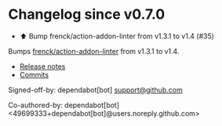 # Changelog since v0.7.0
- ⬆️ Bump frenck/action-addon-linter from v1.3.1 to v1.4 (#35)

Bumps [frenck/action-addon-linter](https://github.com/frenck/action-addon-linter) from v1.3.1 to v1.4.
- [Release notes](https://github.com/frenck/action-addon-linter/releases)
- [Commits](https://github.com/frenck/action-addon-linter/compare/v1.3.1...c82c5e9ca0ce5fc9b15756f1c0e39531b95d11b0)

Signed-off-by: dependabot[bot] <support@github.com>

Co-authored-by: dependabot[bot] <49699333+dependabot[bot]@users.noreply.github.com> 
